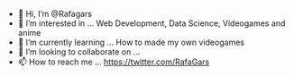 - 👋 Hi, I’m @Rafagars
- 👀 I’m interested in ...
Web Development, Data Science, Videogames and anime
- 🌱 I’m currently learning ...
How to made my own videogames
- 💞️ I’m looking to collaborate on ...
- 📫 How to reach me ... https://twitter.com/RafaGars

<!---
Rafagars/Rafagars is a ✨ special ✨ repository because its `README.md` (this file) appears on your GitHub profile.
You can click the Preview link to take a look at your changes.
--->
